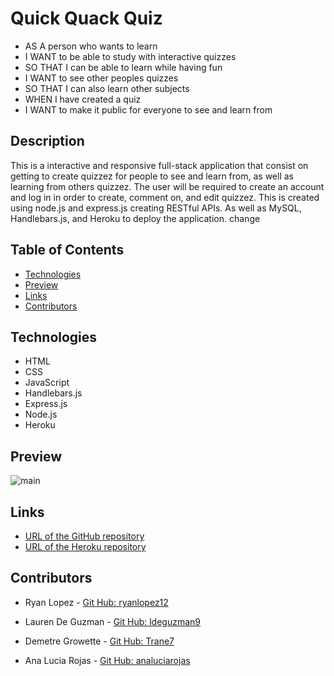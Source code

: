 # Quick Quack Quiz

- AS A person who wants to learn 
- I WANT to be able to study with interactive quizzes 
- SO THAT I can be able to learn while having fun
- I WANT  to see other peoples quizzes
- SO THAT I can also learn other subjects
- WHEN I have created a quiz 
- I WANT to make it public for everyone to see and learn from  

## Description

This is a interactive and responsive full-stack application that consist on getting to create quizzez for people to see and learn from, as well as learning from others quizzez. The user will be required to create an account and log in in order to create, comment on, and edit quizzez. This is created using node.js and express.js creating RESTful APIs. As well as MySQL, Handlebars.js, and Heroku to deploy the application. change


## Table of Contents

- [Technologies](#technologies)
- [Preview](#preview)
- [Links](#links)
- [Contributors](#contributors)

## Technologies

- HTML
- CSS
- JavaScript
- Handlebars.js
- Express.js
- Node.js
- Heroku

## Preview

![main](https://github.com/analuciarojas/Quick-Quack-Quiz/blob/main/public/assets/img/Screenshot%202022-01-23%20at%2011.42.57%20PM.png?raw=true)

## Links

- [URL of the GitHub repository](https://github.com/analuciarojas/Quick-Quack-Quiz)
- [URL of the Heroku repository](https://quick-quack-quiz.herokuapp.com/)

## Contributors

- Ryan Lopez - [Git Hub: ryanlopez12](https://github.com/ryanlopez12)

- Lauren De Guzman - [Git Hub: ldeguzman9](https://github.com/ldeguzman9)

- Demetre Growette - [Git Hub: Trane7](https://github.com/Trane7)

- Ana Lucia Rojas - [Git Hub: analuciarojas](https://github.com/analuciarojas)
